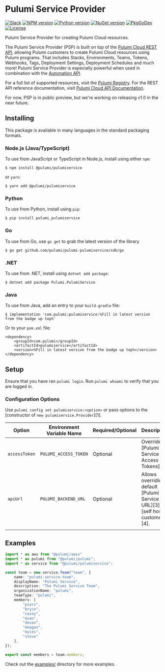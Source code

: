 # Pulumi Service Provider

[![Slack](http://www.pulumi.com/images/docs/badges/slack.svg)](https://slack.pulumi.com)
[![NPM version](https://badge.fury.io/js/%40pulumi%2Fpulumiservice.svg)](https://www.npmjs.com/package/@pulumi/pulumiservice)
[![Python version](https://badge.fury.io/py/pulumi-pulumiservice.svg)](https://pypi.org/project/pulumi-pulumiservice)
[![NuGet version](https://badge.fury.io/nu/pulumi.pulumiservice.svg)](https://badge.fury.io/nu/pulumi.pulumiservice)
[![PkgGoDev](https://pkg.go.dev/badge/github.com/pulumi/pulumi-pulumiservice/sdk/go/pulumiservice)](https://pkg.go.dev/github.com/pulumi/pulumi-pulumiservice/sdk/go)
[![License](https://img.shields.io/npm/l/%40pulumi%2Fpulumiservice.svg)](https://github.com/pulumi/pulumi-pulumiservice/blob/main/LICENSE)

Pulumi Service Provider for creating Pulumi Cloud resources.

The Pulumi Service Provider (PSP) is built on top of the [Pulumi Cloud REST API](https://www.pulumi.com/docs/pulumi-cloud/reference/cloud-rest-api/), allowing Pulumi customers to create Pulumi Cloud resources using Pulumi programs. That includes Stacks, Environments, Teams, Tokens, Webhooks, Tags, Deployment Settings, Deployment Schedules and much more! Pulumi Service Provider is especially powerful when used in combination with the [Automation API](https://pulumi.com/automation).

For a full list of supported resources, visit the [Pulumi Registry](https://www.pulumi.com/registry/packages/pulumiservice/). For the REST API reference documentation, visit [Pulumi Cloud API Documentation](https://www.pulumi.com/docs/pulumi-cloud/reference/cloud-rest-api/).

For now, PSP is in public preview, but we're working on releasing v1.0 in the near future.

## Installing

This package is available in many languages in the standard packaging formats.

### Node.js (Java/TypeScript)

To use from JavaScript or TypeScript in Node.js, install using either `npm`:

    $ npm install @pulumi/pulumiservice

or `yarn`:

    $ yarn add @pulumi/pulumiservice

### Python

To use from Python, install using `pip`:

    $ pip install pulumi_pulumiservice

### Go

To use from Go, use `go get` to grab the latest version of the library

    $ go get github.com/pulumi/pulumi-pulumiservice/sdk/go

### .NET

To use from .NET, install using `dotnet add package`:

    $ dotnet add package Pulumi.PulumiService

### Java

To use from Java, add an entry to your `build.gradle` file:

    $ implementation 'com.pulumi:pulumiservice:%Fill in latest version from the badge up top%'
    
Or to your `pom.xml` file:

    <dependency>
        <groupId>com.pulumi</groupId>
        <artifactId>pulumiservice</artifactId>
        <version>%Fill in latest version from the badge up top%</version>
    </dependency>

## Setup

Ensure that you have ran `pulumi login`. Run `pulumi whoami` to verify that you are logged in.

### Configuration Options

Use `pulumi config set pulumiservice:<option>` or pass options to the [constructor of `new pulumiservice.Provider`][1].

| Option        | Environment Variable Name | Required/Optional | Description                                                                           |
|---------------|---------------------------|-------------------|---------------------------------------------------------------------------------------|
| `accessToken` | `PULUMI_ACCESS_TOKEN`     | Optional          | Overrides [Pulumi Service Access Tokens][2]                                           |
| `apiUrl`      | `PULUMI_BACKEND_URL`      | Optional          | Allows overriding default [Pulumi Service API URL][3] for [self hosted customers][4]. |
|               |                           |                   |                                                                                       |

## Examples

```typescript
import * as aws from "@pulumi/awsx"
import * as pulumi from "@pulumi/pulumi";
import * as service from "@pulumi/pulumiservice";

const team = new service.Team("team", {
    name: "pulumi-service-team",
    displayName: "Pulumi Service",
    description: "The Pulumi Service Team",
    organizationName: "pulumi",
    teamType: "pulumi",
    members: [
        "piers",
        "bryce",
        "casey",
        "evan",
        "devon",
        "meagan",
        "myles",
        "steve"
    ],
});

export const members = team.members;
```

Check out the [examples/](examples/) directory for more examples.
